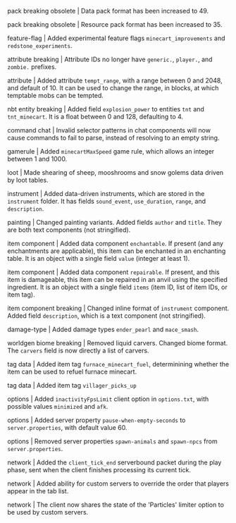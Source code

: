 pack breaking obsolete | Data pack format has been increased to 49.

pack breaking obsolete | Resource pack format has been increased to 35.

feature-flag | Added experimental feature flags `minecart_improvements` and `redstone_experiments`.

attribute breaking | Attribute IDs no longer have `generic.`, `player.`, and `zombie.` prefixes.

attribute | Added attribute `tempt_range`, with a range between 0 and 2048, and default of 10. It can be used to change the range, in blocks, at which temptable mobs can be tempted.

nbt entity breaking | Added field `explosion_power` to entities `tnt` and `tnt_minecart`. It is a float between 0 and 128, defaulting to 4.

command chat | Invalid selector patterns in chat components will now cause commands to fail to parse, instead of resolving to an empty string.

gamerule | Added `minecartMaxSpeed` game rule, which allows an integer between 1 and 1000.

loot | Made shearing of sheep, mooshrooms and snow golems data driven by loot tables.

instrument | Added data-driven instruments, which are stored in the `instrument` folder. It has fields `sound_event`, `use_duration`, `range`, and `description`.

painting | Changed painting variants. Added fields `author` and `title`. They are both text components (not stringified).

item component | Added data component `enchantable`. If present (and any enchantments are applicable), this item can be enchanted in an enchanting table. It is an object with a single field `value` (integer at least 1).

item component | Added data component `repairable`. If present, and this item is damageable, this item can be repaired in an anvil using the specified ingredient. It is an object with a single field `items` (item ID, list of item IDs, or item tag).

item component breaking | Changed inline format of `instrument` component. Added field `description`, which is a text component (not stringified).

damage-type | Added damage types `ender_pearl` and `mace_smash`.

worldgen biome breaking | Removed liquid carvers. Changed biome format. The `carvers` field is now directly a list of carvers.

tag data | Added item tag `furnace_minecart_fuel`, determinining whether the item can be used to refuel furnace minecart.

tag data | Added item tag `villager_picks_up`

options | Added `inactivityFpsLimit` client option in `options.txt`, with possible values `minimized` and `afk`.

options | Added server property `pause-when-empty-seconds` to `server.properties`, with default value 60.

options | Removed server properties `spawn-animals` and `spawn-npcs` from `server.properties`.

network | Added the `client_tick_end` serverbound packet during the play phase, sent when the client finishes processing its current tick.

network | Added ability for custom servers to override the order that players appear in the tab list.

network | The client now shares the state of the 'Particles' limiter option to be used by custom servers.
